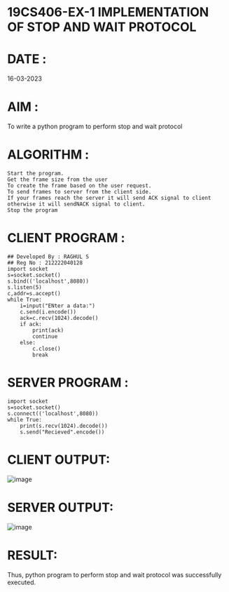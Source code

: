 # 19CS406-EX-1 IMPLEMENTATION OF STOP AND WAIT PROTOCOL
# DATE : 
16-03-2023
# AIM :
To write a python program to perform stop and wait protocol
# ALGORITHM :

    Start the program.
    Get the frame size from the user
    To create the frame based on the user request.
    To send frames to server from the client side.
    If your frames reach the server it will send ACK signal to client otherwise it will sendNACK signal to client.
    Stop the program

# CLIENT PROGRAM :
```
## Developed By : RAGHUL S
## Reg No : 212222040128
import socket
s=socket.socket()
s.bind(('localhost',8080))
s.listen(5)
c,addr=s.accept()
while True:
	i=input("ENter a data:")
	c.send(i.encode())
	ack=c.recv(1024).decode()
	if ack:
		print(ack)
		continue
	else:
		c.close()
		break
   ```

# SERVER PROGRAM :
```
import socket
s=socket.socket()
s.connect(('localhost',8080))
while True:
	print(s.recv(1024).decode())
	s.send("Recieved".encode())
```
# CLIENT OUTPUT:
![image](https://github.com/Raghulshanmugam2004/19CS406-EX-1/assets/119561118/a9cbeae9-92e8-433e-9747-94a84a3e89eb)

# SERVER OUTPUT:
![image](https://github.com/Raghulshanmugam2004/19CS406-EX-1/assets/119561118/0895da3b-2eee-4604-ab50-50bbaec2ad8a)

# RESULT:
Thus, python program to perform stop and wait protocol was successfully executed.

